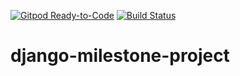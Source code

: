 [![Gitpod Ready-to-Code](https://img.shields.io/badge/Gitpod-Ready--to--Code-blue?logo=gitpod)](https://gitpod.io/#https://github.com/ricardorams/django-milestone-project) 
[![Build Status](https://travis-ci.org/ricardorams/django-milestone-project.svg?branch=master)](https://travis-ci.org/ricardorams/django-milestone-project)
# django-milestone-project